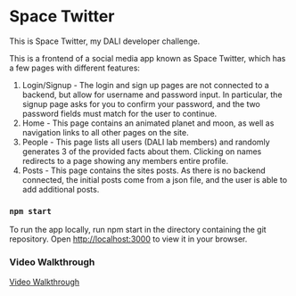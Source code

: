 # Space Twitter

This is Space Twitter, my DALI developer challenge.

This is a frontend of a social media app known as Space Twitter, which has a few pages with different features:
1. Login/Signup - The login and sign up pages are not connected to a backend, but allow for username and password input.  In particular, the signup page asks for you to confirm your password, and the two password fields must match for the user to continue.
2. Home - This page contains an animated planet and moon, as well as navigation links to all other pages on the site.
3. People - This page lists all users (DALI lab members) and randomly generates 3 of the provided facts about them. Clicking on names redirects to a page showing any members entire profile.
4. Posts - This page contains the sites posts. As there is no backend connected, the initial posts come from a json file, and the user is able to add additional posts.

### `npm start`
To run the app locally, run npm start in the directory containing the git repository.
Open [http://localhost:3000](http://localhost:3000) to view it in your browser.

### Video Walkthrough
<a id="raw-url" href="https://raw.githubusercontent.com/wbalkan/Space-Twitter/master/Space-Twitter-Walkthrough.webm">Video Walkthrough</a>
